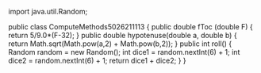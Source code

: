 import java.util.Random;

public class ComputeMethods5026211113 {
	public double fToc (double F) {
		return 5/9.0*(F-32);
	}
	public double hypotenuse(double a, double b) {
		return Math.sqrt(Math.pow(a,2) + Math.pow(b,2));
	}
	public int roll() {
		Random random = new Random();
		int dice1 = random.nextInt(6) + 1;
		int dice2 = random.nextInt(6) + 1;
		return dice1 + dice2;
	}
}
